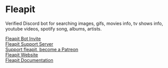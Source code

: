 # Fleapit
Verified Discord bot for searching images, gifs, movies info, tv shows info, youtube videos, spotify song, albums, artists.

[Fleapit Bot Invite](https://discord.com/oauth2/authorize?client_id=767557165224689724&scope=bot&permissions=27648) <br/>
[Fleapit Support Server](https://discord.gg/8ZSbqe9N7a) <br/>
[Support fleapit, become a Patreon](https://patreon.com/fleapit) <br/> 
[Fleapit Website](https://fleapit.me/) <br/> 
[Fleapit Documentation](https://docs.fleapit.me/) <br/> 



